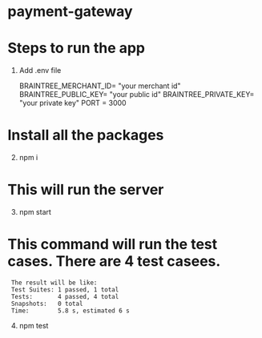 # payment-gateway
 
# Steps to run the app

1. Add .env file

    BRAINTREE_MERCHANT_ID= "your merchant id"
    BRAINTREE_PUBLIC_KEY= "your public id"
    BRAINTREE_PRIVATE_KEY= "your private key"
    PORT = 3000

   
# Install all the packages
2. npm i

# This will run the server
3. npm start

# This command will run the test cases. There are 4 test casees.
     The result will be like:
     Test Suites: 1 passed, 1 total
     Tests:       4 passed, 4 total
     Snapshots:   0 total
     Time:        5.8 s, estimated 6 s
     
4. npm test
